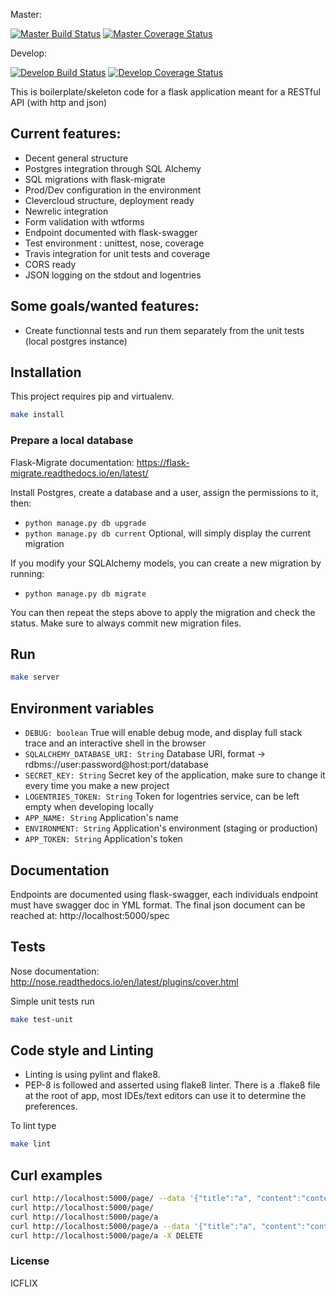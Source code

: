 Master:

[![Master Build Status](https://travis-ci.com/icflix-hub/flask-boilerplate.svg?token=nv4RRLczqJcogRo4WLpU&branch=master)](https://travis-ci.com/icflix-hub/flask-boilerplate)
[![Master Coverage Status](https://coveralls.io/repos/github/icflix-hub/flask-boilerplate/badge.svg?branch=master&t=4rBKCh)](https://coveralls.io/github/icflix-hub/flask-boilerplate?branch=master)

Develop:

[![Develop Build Status](https://travis-ci.com/icflix-hub/ic-three.svg?token=nv4RRLczqJcogRo4WLpU&branch=develop)](https://travis-ci.com/icflix-hub/flask-boilerplate)
[![Develop Coverage Status](https://coveralls.io/repos/github/icflix-hub/flask-boilerplate/badge.svg?branch=develop&t=4rBKCh)](https://coveralls.io/github/icflix-hub/flask-boilerplate?branch=develop)


This is boilerplate/skeleton code for a flask application meant for a RESTful API (with http and json)

## Current features:

 * Decent general structure
 * Postgres integration through SQL Alchemy
 * SQL migrations with flask-migrate
 * Prod/Dev configuration in the environment
 * Clevercloud structure, deployment ready
 * Newrelic integration
 * Form validation with wtforms
 * Endpoint documented with flask-swagger
 * Test environment : unittest, nose, coverage
 * Travis integration for unit tests and coverage
 * CORS ready
 * JSON logging on the stdout and logentries

## Some goals/wanted features:

 * Create functionnal tests and run them separately from the unit tests (local postgres instance)

## Installation

This project requires pip and virtualenv.
```bash
make install
```

### Prepare a local database

Flask-Migrate documentation: https://flask-migrate.readthedocs.io/en/latest/

Install Postgres, create a database and a user, assign the permissions to it, then:

 * `python manage.py db upgrade`
 * `python manage.py db current` Optional, will simply display the current migration

If you modify your SQLAlchemy models, you can create a new migration by running:

 * `python manage.py db migrate`

You can then repeat the steps above to apply the migration and check the status. Make sure to always commit new migration files.

## Run
```bash
make server
```

## Environment variables

 * `DEBUG: boolean` True will enable debug mode, and display full stack trace and an interactive shell in the browser
 * `SQLALCHEMY_DATABASE_URI: String` Database URI, format -> rdbms://user:password@host:port/database
 * `SECRET_KEY: String` Secret key of the application, make sure to change it every time you make a new project
 * `LOGENTRIES_TOKEN: String` Token for logentries service, can be left empty when developing locally
 * `APP_NAME: String` Application's name
 * `ENVIRONMENT: String` Application's environment (staging or production)
 * `APP_TOKEN: String` Application's token


## Documentation

Endpoints are documented using flask-swagger, each individuals endpoint must have swagger doc in YML format.
The final json document can be reached at: http://localhost:5000/spec

## Tests

 Nose documentation: http://nose.readthedocs.io/en/latest/plugins/cover.html

 Simple unit tests run
```bash
make test-unit
```

## Code style and Linting 

 * Linting is using pylint and flake8.
 * PEP-8 is followed and asserted using flake8 linter. There is a .flake8 file at the root of app, most IDEs/text editors can use it to determine the preferences.
 
 To lint type 
```bash
make lint
```

## Curl examples
```bash
curl http://localhost:5000/page/ --data '{"title":"a", "content":"content is a"}'
curl http://localhost:5000/page/
curl http://localhost:5000/page/a
curl http://localhost:5000/page/a --data '{"title":"a", "content":"content is still about a"}' -X PUT
curl http://localhost:5000/page/a -X DELETE

```

### License

ICFLIX 
